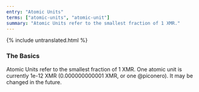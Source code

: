 ```yaml
---
entry: "Atomic Units"
terms: ["atomic-units", "atomic-unit"]
summary: "Atomic Units refer to the smallest fraction of 1 XMR."
---
```


{% include untranslated.html %}
### The Basics

Atomic Units refer to the smallest fraction of 1 XMR.
One atomic unit is currently 1e-12 XMR (0.000000000001 XMR, or one @piconero).
It may be changed in the future.
